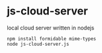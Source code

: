# js-cloud-server
local cloud server written in nodejs 
```
npm install formidable mime-types
node js-cloud-server.js
```
